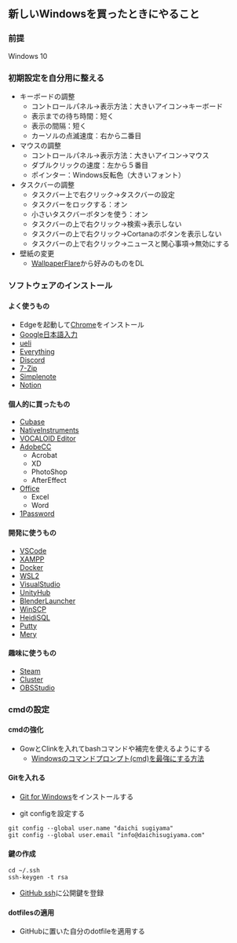 ## 新しいWindowsを買ったときにやること

### 前提
Windows 10

### 初期設定を自分用に整える
- キーボードの調整
  - コントロールパネル→表示方法：大きいアイコン→キーボード
  - 表示までの待ち時間：短く
  - 表示の間隔：短く
  - カーソルの点滅速度：右から二番目
- マウスの調整
  - コントロールパネル→表示方法：大きいアイコン→マウス
  - ダブルクリックの速度：左から５番目
  - ポインター：Windows反転色（大きいフォント）
- タスクバーの調整
  - タスクバー上で右クリック→タスクバーの設定
  - タスクバーをロックする：オン
  - 小さいタスクバーボタンを使う：オン
  - タスクバーの上で右クリック→検索→表示しない
  - タスクバーの上で右クリック→Cortanaのボタンを表示しない
  - タスクバーの上で右クリック→ニュースと関心事項→無効にする
- 壁紙の変更
  - [WallpaperFlare](https://www.wallpaperflare.com/)から好みのものをDL

### ソフトウェアのインストール

#### よく使うもの
- Edgeを起動して[Chrome](https://www.google.com/intl/ja/chrome/gsem/download)をインストール
- [Google日本語入力](https://www.google.co.jp/ime/)
- [ueli](https://ueli.app/)
- [Everything](https://forest.watch.impress.co.jp/library/software/everything/)
- [Discord](https://discord.com/download)
- [7-Zip](https://7-zip.opensource.jp/)
- [Simplenote](https://simplenote.com/)
- [Notion](https://www.notion.so/ja-jp/desktop)
  
#### 個人的に買ったもの
- [Cubase](https://www.steinberg.net/ja/cubase/)
- [NativeInstruments](https://www.native-instruments.com/jp/)
- [VOCALOID Editor](https://www.vocaloid.com/)
- [AdobeCC](https://creativecloud.adobe.com/ja-JP/)
  - Acrobat
  - XD
  - PhotoShop
  - AfterEffect
- [Office](https://www.microsoft.com/ja-jp/microsoft-365/microsoft-office)
  - Excel
  - Word
- [1Password](https://1password.com/jp/downloads/)

#### 開発に使うもの
- [VSCode](https://code.visualstudio.com/download)
- [XAMPP](https://www.apachefriends.org/jp/download.html)
- [Docker](https://docs.docker.jp/docker-for-windows/install.html)
- [WSL2]()
- [VisualStudio](https://visualstudio.microsoft.com/ja/downloads/)
- [UnityHub](https://docs.unity3d.com/ja/2019.4/Manual/GettingStartedInstallingHub.html)
- [BlenderLauncher](https://dotbow.github.io/Blender-Launcher/)
- [WinSCP](https://forest.watch.impress.co.jp/library/software/winscp/)
- [HeidiSQL](https://forest.watch.impress.co.jp/library/software/heidisql/)
- [Putty](https://www.ranvis.com/putty)
- [Mery](https://forest.watch.impress.co.jp/library/software/mery/)

#### 趣味に使うもの

- [Steam](https://store.steampowered.com/?l=japanese)
- [Cluster](https://cluster.mu/)
- [OBSStudio](https://obsproject.com/ja/download)

### cmdの設定

#### cmdの強化

- GowとClinkを入れてbashコマンドや補完を使えるようにする
  - [Windowsのコマンドプロンプト(cmd)を最強にする方法](https://qiita.com/jonghyo/items/655ce8fc97ae25e3b43d)

#### Gitを入れる

-  [Git for Windows](https://gitforwindows.org/)をインストールする

- git configを設定する
```
git config --global user.name "daichi sugiyama"
git config --global user.email "info@daichisugiyama.com"
```

#### 鍵の作成

```
cd ~/.ssh
ssh-keygen -t rsa
```

- [GitHub ssh](https://github.com/settings/ssh)に公開鍵を登録

#### dotfilesの適用

- GitHubに置いた自分のdotfileを適用する
